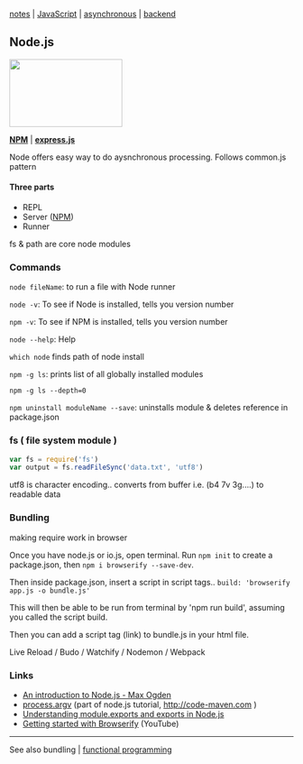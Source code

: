 [notes](../notes.md) | [JavaScript](notes.md) | [asynchronous](../async.md) | [backend](../backend.md)

## Node.js
<a href='https://nodejs.org/en/'><img src="https://nodejs.org/static/images/logos/nodejs-new-pantone-black.png" height="120" width="200"></a>

**[NPM](npm.md)** | **[express.js](express.md)**

Node offers easy way to do aysnchronous processing. Follows common.js pattern

#### Three parts
- REPL
- Server ([NPM](npm.md))
- Runner

fs & path are core node modules

### Commands
`node fileName`: to run a file with Node runner

`node -v`: To see if Node is installed, tells you version number

`npm -v`: To see if NPM is installed, tells you version number

`node --help`: Help

`which node` finds path of node install

`npm -g ls`: prints list of all globally installed modules

`npm -g ls --depth=0`

`npm uninstall moduleName --save`: uninstalls module & deletes reference in package.json


### fs ( file system module )
```javascript
var fs = require('fs')
var output = fs.readFileSync('data.txt', 'utf8')
```
utf8 is character encoding.. converts from buffer i.e. (b4 7v 3g....) to readable data

### Bundling
making require work in browser

Once you have node.js or io.js, open terminal. Run `npm init` to create a package.json, then `npm i browserify --save-dev`.

Then inside package.json, insert a script in script tags..
`build: 'browserify app.js -o bundle.js'`

This will then be able to be run from terminal by 'npm run build', assuming you called the script build.

Then you can add a script tag (link) to bundle.js in your html file.

Live Reload / Budo / Watchify / Nodemon / Webpack


### Links
- [An introduction to Node.js - Max Ogden](https://github.com/maxogden/art-of-node)
- [process.argv](http://code-maven.com/argv-raw-command-line-arguments-in-nodejs) (part of node.js tutorial, http://code-maven.com )
- [Understanding module.exports and exports in Node.js](https://www.sitepoint.com/understanding-module-exports-exports-node-js/)
- [Getting started with Browserify](https://www.youtube.com/watch?v=CTAa8IcQh1U) (YouTube)

---

See also bundling | [functional programming](functional.md)
